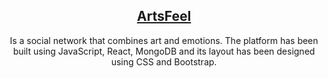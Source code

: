 <h2 align="center">
 <a href="https://artsy-feeling.netlify.app/feed"> ArtsFeel </a></h2>
                                                   
<p align="center"> Is a social network that combines art and emotions. The platform has been built using JavaScript, React, MongoDB and its layout has been designed using CSS and Bootstrap.</p>


